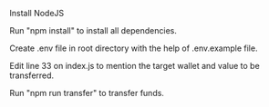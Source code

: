 Install NodeJS

Run "npm install" to install all dependencies.

Create .env file in root directory with the help of .env.example file.

Edit line 33 on index.js to mention the target wallet and value to be transferred.

Run "npm run transfer" to transfer funds.

